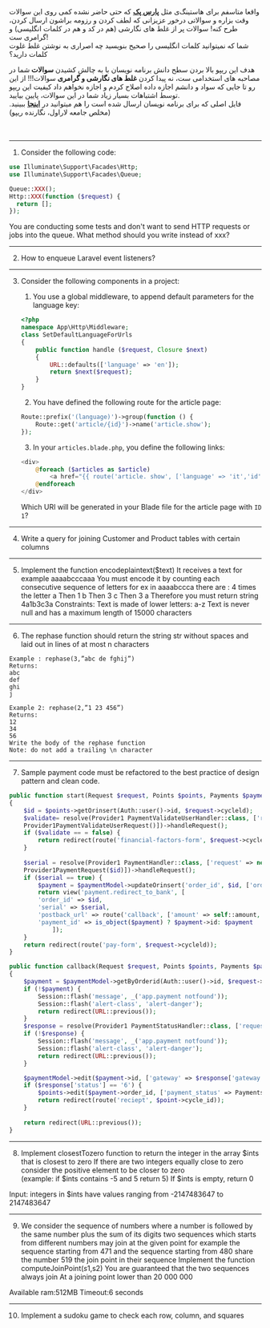 واقعا متاسفم برای هاستینگ‌ی مثل
<b><a href="https://parspack.com/">پارس پک</a></b>
که حتی حاضر نشده کمی روی این سوالات وقت بزاره و سوالاتی درخور عزیزانی که لطف کردن و رزومه براشون ارسال کردن، طرح کنه! سوالات پر از غلط های نگارشی (هم در کد و هم در کلمات انگلیسی) و گرامری ست! <br />
شما که نمیتوانید کلمات انگلیسی را صحیح بنویسید چه اصراری به نوشتن غلط غلوت کلمات دارید؟ <br />

هدف این ریپو بالا بردن سطح دانش برنامه نویسان با به چالش کشیدن
<b> سوالات </b>
شما در مصاحبه های استخدامی ست، نه پیدا کردن 
<b> غلط های نگارشی و گرامری </b>
سوالات!!! از این رو تا جایی که سواد و دانشم اجازه داده اصلاح کردم و اجازه نخواهم داد کیفیت این ریپو توسط اشتباهات بسیار زیاد شما در این سوالات، پایین بیایید. <br/>
فایل اصلی که برای برنامه نویسان ارسال شده است را هم میتوانید در
<b><a href="https://github.com/laravel98developer/laravel-hiring-projects/blob/master/Projects/ParsPack/P1/HiringTasks.txt">اینجا</a></b>
ببینید. (مخلص جامعه لاراول، نگارنده ریپو)
<br/>
<br/>
<br/>
<hr />

1. Consider the following code:

```php
use Illuminate\Support\Facades\Http; 
use Illuminate\Support\Facades\Queue;

Queue::XXX();
Http::XXX(function ($request) {
  return [];
});
```
You are conducting some tests and don't want to send HTTP requests or 
jobs into the queue. What method should you write instead of xxx?

<hr />

2. How to enqueue Laravel event listeners?

<hr />

3. Consider the following components in a project:

    1. You use a global middleware, to append default parameters for the language key:
    ```php
    <?php
    namespace App\Http\Middleware;
    class SetDefaultLanguageForUrls
    {
        public function handle ($request, Closure $next)
        {
            URL::defaults(['language' => 'en']);
            return $next($request);
        }
    }
    ```
    
    2. You have defined the following route for the article page:
    ```php
    Route::prefix('(language)')->group(function () {
        Route::get('article/{id}')->name('article.show');
    });
    ```
    
    3. In your `articles.blade.php`, you define the following links:
    ```php
    <div>
        @foreach ($articles as $article)
            <a href="{{ route('article. show', ['language' => 'it','id' => {{ $article->name }}]"></a>
        @endforeach
    </div>
    ```
    
    Which URI will be generated in your Blade file for the article page with `ID 1`?

<hr />

4. Write a query for joining Customer and Product tables with certain columns

<hr />

5. Implement the function encodeplaintext($text)
It receives a text for example aaaabcccaaa
You must encode it by counting each consecutive sequence of letters for ex in aaaabccca there are : 
4 times the letter a
Then 1 b
Then 3 c
Then 3 a
Therefore you must return string 4a1b3c3a 
Constraints:
Text is made of lower letters: a-z
Text is never null and has a maximum length of 15000 characters

<hr />

6. The rephase function should return the string str without spaces and laid out in lines of at most n characters 
```
Example : rephase(3,”abc de fghij”)
Returns: 
abc
def
ghi
j
```
```
Example 2: rephase(2,”1 23 456”) 
Returns:
12
34
56
Write the body of the rephase function
Note: do not add a trailing \n character
```

<hr />

7. Sample payment code must be refactored to the best practice of design pattern and clean code.
```php
public function start(Request $request, Points $points, Payments $paymentModel)
{
    $id = $points->getOrinsert(Auth::user()->id, $request->cycleld);
    $validate= resolve(Provider1 PaymentValidateUserHandler::class, ['request' => new
    Provider1PaymentValidateUserRequest()])->handleRequest();
    if ($validate == = false) {
        return redirect(route('financial-factors-form', $request->cycleld));
    }
    
    $serial = resolve(Provider1 PaymentHandler::class, ['request' => new
    Provider1PaymentRequest($id)])->handleRequest();
    if ($serial == true) {
        $payment = $paymentModel->updateOrinsert('order_id', $id, ['order_id' => $id, 'total_amount'=> self::amount, 'serial' => $serial, 'user_id' => Auth::user()->id]);
        return view('payment.redirect_to_bank', [
        'order_id' => $id,
        'serial' => $serial,
        'postback_url' => route('callback', ['amount' => self::amount, 'order_id' => $id]),
        'payment_id' => is_object($payment) ? $payment->id: $payment
            ]);
    }
    return redirect(route('pay-form', $request->cycleld));
}

public function callback(Request $request, Points $points, Payments $paymentModel)
{
    $payment = $paymentModel->getByOrderid(Auth::user()->id, $request->order_id); 
    if (!$payment) {
        Session::flash('message', _('app.payment notfound')); 
        Session::flash('alert-class', 'alert-danger');
        return redirect(URL::previous());
    }
    $response = resolve(Provider1 PaymentStatusHandler::class, ['request': => new Provider1PaymentStatusRequest($request->order_id, $payment->serial)])->handleRequest();
    if (!$response) { 
        Session::flash('message', _('app.payment notfound'));
        Session::flash('alert-class', 'alert-danger');
        return redirect(URL::previous());
    }

    $paymentModel->edit($payment->id, ['gateway' => $response['gateway'], 'status' => $response['status'], 'total_amount' => $response['total_amount']]);
    if ($response['status'] == '6') {
        $points->edit($payment->order_id, ['payment_status' => Payments::PAYED]);
        return redirect(route('reciept', $point->cycle_id));
    }
    
    return redirect(URL::previous());
}
```

<hr />

8. Implement closestTozero function to return the integer in the array $ints that is closest to zero
If there are two integers equally close to zero consider the positive element to be closer to zero <br />
(example: if $ints contains -5 and 5 return 5) If $ints is empty, return 0

Input: integers in $ints have values ranging from -2147483647 to 2147483647

<hr />

9. We consider the sequence of numbers where a number is followed by the same number plus the sum of its digits 
two sequences which starts from different numbers may join at the given point for example the sequence starting from 471 and the sequence starting from 480 share the number 519 the join point in their sequence 
Implement the function computeJoinPoint($s1,$s2)
You are guaranteed that the two sequences always join 
At a joining point lower than 20 000 000

Available ram:512MB
Timeout:6 seconds

<hr />

10. Implement a sudoku game to check each row, column, and squares
